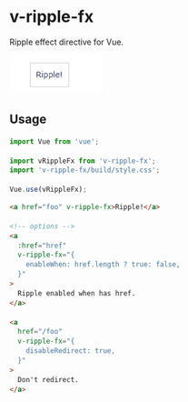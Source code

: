 # v-ripple-fx

Ripple effect directive for Vue.

![Ripple!](docs/ripple.gif)

## Usage

```js
import Vue from 'vue';

import vRippleFx from 'v-ripple-fx';
import 'v-ripple-fx/build/style.css';

Vue.use(vRippleFx);
```

```html
<a href="foo" v-ripple-fx>Ripple!</a>

<!-- options -->
<a
  :href="href"
  v-ripple-fx="{
    enableWhen: href.length ? true: false,
  }"
>
  Ripple enabled when has href.
</a>

<a
  href="/foo"
  v-ripple-fx="{
    disableRedirect: true,
  }"
>
  Don't redirect.
</a>
```
